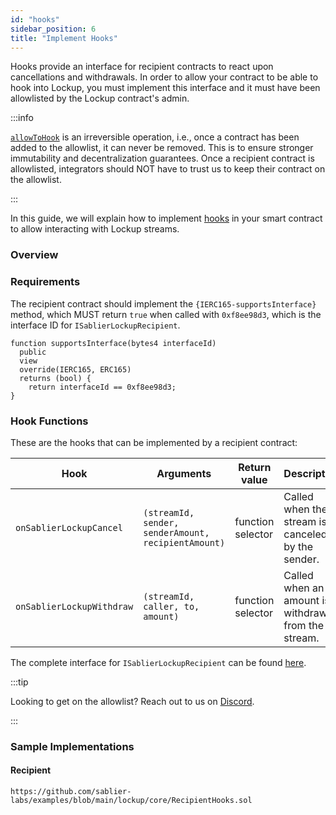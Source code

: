 ```yaml
---
id: "hooks"
sidebar_position: 6
title: "Implement Hooks"
---
```


Hooks provide an interface for recipient contracts to react upon cancellations and withdrawals. In order to allow your
contract to be able to hook into Lockup, you must implement this interface and it must have been allowlisted by the
Lockup contract's admin.

:::info

[`allowToHook`](/reference/lockup/core/interfaces/interface.ISablierV2Lockup#allowtohook) is an irreversible operation,
i.e., once a contract has been added to the allowlist, it can never be removed. This is to ensure stronger immutability
and decentralization guarantees. Once a recipient contract is allowlisted, integrators should NOT have to trust us to
keep their contract on the allowlist.

:::

In this guide, we will explain how to implement [hooks](/concepts/lockup/hooks) in your smart contract to allow
interacting with Lockup streams.

### Overview

### Requirements

The recipient contract should implement the `{IERC165-supportsInterface}` method, which MUST return `true` when called
with `0xf8ee98d3`, which is the interface ID for `ISablierLockupRecipient`.

```solidity
function supportsInterface(bytes4 interfaceId)
  public
  view
  override(IERC165, ERC165)
  returns (bool) {
    return interfaceId == 0xf8ee98d3;
}
```

### Hook Functions

These are the hooks that can be implemented by a recipient contract:

| Hook                      | Arguments                                           | Return value      | Description                                         |
| ------------------------- | --------------------------------------------------- | ----------------- | --------------------------------------------------- |
| `onSablierLockupCancel`   | `(streamId, sender, senderAmount, recipientAmount)` | function selector | Called when the stream is canceled by the sender.   |
| `onSablierLockupWithdraw` | `(streamId, caller, to, amount)`                    | function selector | Called when an amount is withdrawn from the stream. |

The complete interface for `ISablierLockupRecipient` can be found
[here](/reference/lockup/core/interfaces/interface.ISablierLockupRecipient).

:::tip

Looking to get on the allowlist? Reach out to us on [Discord](https://discord.sablier.com).

:::

### Sample Implementations

#### Recipient

```solidity reference title="Sablier Lockup Recipient Hooks"
https://github.com/sablier-labs/examples/blob/main/lockup/core/RecipientHooks.sol
```
